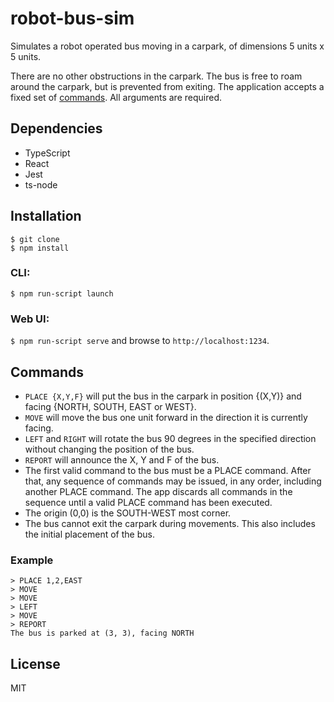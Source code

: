 # robot-bus-sim
Simulates a robot operated bus moving in a carpark, of dimensions 5 units x 5 units. 

There are no other obstructions in the carpark. The bus is free to roam around the carpark, but is prevented from exiting. The application accepts a fixed set of [commands](#Commands). All arguments are required.

## Dependencies
- TypeScript
- React
- Jest
- ts-node

## Installation
```
$ git clone
$ npm install
```

### CLI:
`$ npm run-script launch`
### Web UI:
`$ npm run-script serve` and browse to `http://localhost:1234`.

## Commands
- `PLACE {X,Y,F}` will put the bus in the carpark in position {(X,Y)} and facing {NORTH, SOUTH, EAST or WEST}.
- `MOVE` will move the bus one unit forward in the direction it is currently facing.
- `LEFT` and `RIGHT` will rotate the bus 90 degrees in the specified direction without changing the position of the bus.
- `REPORT` will announce the X, Y and F of the bus.
- The first valid command to the bus must be a PLACE command. After that, any sequence of commands may be issued, in any order, including another PLACE command. The app discards all commands in the sequence until a valid PLACE command has been executed.
- The origin (0,0) is the SOUTH-WEST most corner.
- The bus cannot exit the carpark during movements. This also includes the initial placement of the bus.

### Example
```
> PLACE 1,2,EAST
> MOVE
> MOVE
> LEFT
> MOVE
> REPORT
The bus is parked at (3, 3), facing NORTH
```

## License
MIT